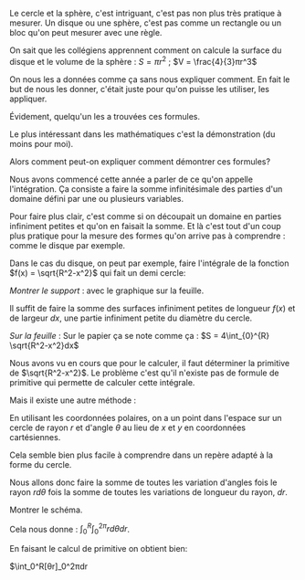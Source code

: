 Le cercle et la sphère, c'est intriguant, c'est pas non plus très pratique à mesurer.
Un disque ou une sphère, c'est pas comme un rectangle ou un bloc qu'on peut mesurer avec une règle.

On sait que les collégiens apprennent comment on calcule la surface du disque et le volume de la sphère :
$S = πr^2$ ; $V = \frac{4}{3}πr^3$ 

On nous les a données comme ça sans nous expliquer comment.
En fait le but de nous les donner, c'était juste pour qu'on puisse les utiliser, les appliquer.

Évidement, quelqu'un les a trouvées ces formules.

Le plus intéressant dans les mathématiques c'est la démonstration (du moins pour moi).

Alors comment peut-on expliquer comment démontrer ces formules?

Nous avons commencé cette année a parler de ce qu'on appelle l'intégration.
Ça consiste a faire la somme infinitésimale des parties d'un domaine défini par une ou plusieurs variables.

Pour faire plus clair, c'est comme si on découpait un domaine en parties infiniment petites et qu'on en faisait la somme. Et là c'est tout d'un coup plus pratique pour la mesure des formes qu'on arrive pas à comprendre : comme le disque par exemple.

Dans le cas du disque, on peut par exemple, faire l'intégrale de la fonction $f(x) = \sqrt{R^2-x^2}$ qui fait un demi cercle:

*Montrer le support* : avec le graphique sur la feuille.

Il suffit de faire la somme des surfaces infiniment petites de longueur $f(x)$ et de largeur $dx$, une partie infiniment petite du diamètre du cercle.

*Sur la feuille* : Sur le papier ça se note comme ça :
$S = 4\int_{0}^{R} \sqrt{R^2-x^2}dx$

Nous avons vu en cours que pour le calculer, il faut déterminer la primitive de $\sqrt{R^2-x^2}$.
Le problème c'est qu'il n'existe pas de formule de primitive qui permette de calculer cette intégrale.

Mais il existe une autre méthode :

En utilisant les coordonnées polaires, on a un point dans l'espace sur un cercle de rayon $r$ et d'angle $θ$ au lieu de $x$ et $y$ en coordonnées cartésiennes.

Cela semble bien plus facile à comprendre dans un repère adapté à la forme du cercle.

Nous allons donc faire la somme de toutes les variation d'angles fois le rayon $rdθ$ fois la somme de toutes les variations de longueur du rayon, $dr$.

Montrer le schéma.

Cela nous donne : $\int_0^R\int_0^{2π} rdθdr$.

En faisant le calcul de primitive on obtient bien:

$\int_0^R[θr]_0^2πdr
